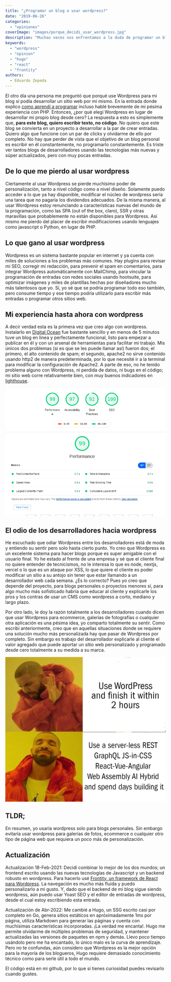```yaml
---
title: "¿Programar un blog o usar wordpress?"
date: "2019-06-26"
categories: 
  - "opiniones"
coverImage: "images/porque_decidi_usar_wordpress.jpg"
description: "Muchas veces nos enfrentamos a la duda de programar un blog desde cero o usar una solución más popular como wordpress. En esta entrada explico mi opinión."
keywords:
  - "wordpress"
  - "opinion"
  - "hugo"
  - "react"
  - "frontity"
authors:
  - Eduardo Zepeda
---
```


El otro día una persona me preguntó que porqué use Wordpress para mi blog si podía desarrollar un sitio web por mi mismo. En la entrada donde explico [como aprendí a programar](/es/hello-world-como-aprendi-a-programar/) incluso hablé brevemente de mi pésima experiencia con PHP. Entonces, ¿por qué elegí Wordpress en lugar de desarrollar mi propio blog desde cero? La respuesta a esto es simplemente que, **para este blog, quiero escribir texto, no código**. No quiero que este blog se convierta en un proyecto a desarrollar a la par de crear entradas. Quiero algo que funcione con un par de clicks y olvidarme de ello por completo. No hay que perder de vista que el objetivo de un blog personal es escribir en él constantemente, no programarlo constantemente. Es triste ver tantos blogs de desarrolladores usando las tecnologías más nuevas y súper actualizados, pero con muy pocas entradas.

## De lo que me pierdo al usar wordpress

Ciertamente al usar Wordpress se pierde muchísimo poder de personalización, tanto a nivel código como a nivel diseño. Solamente puedo acceder a lo que ya hay disponible, modificar el núcleo de wordpress sería una tarea que no pagaría los dividendos adecuados. De la misma manera, al usar Wordpress estoy renunciando a características nuevas del mundo de la programación, como las SPA (out of the box, claro), SSR y otras maravillas que probablemente no están disponibles para Wordpress. Así mismo me pierdo del placer de escribir modificaciones usando lenguajes como javascript o Python, en lugar de PHP.

## Lo que gano al usar wordpress

Wordpress es un sistema bastante popular en internet y ya cuenta con miles de soluciones a los problemas más comunes. Hay plugins para revisar mi SEO, corregir mi redacción, para prevenir el spam en comentarios, para integrar Wordpress automáticamente con MailChimp, para vincular la programación de entradas con redes sociales usando hootsuite, para optimizar imágenes y miles de plantillas hechas por diseñadores mucho más talentosos que yo. Sí, yo sé que se podría programar todo eso también, pero consume tiempo y ese tiempo podría utilizarlo para escribir más entradas o programar otros sitios web.

## Mi experiencia hasta ahora con wordpress

A decir verdad esta es la primera vez que creo algo con wordpress. Instalarlo en [Digital Ocean](/es/digital-ocean-analisis-y-mi-experiencia-como-usuario/) fue bastante sencillo y en menos de 5 minutos tuve un blog en linea y perfectamente funcional, listo para empezar a publicar en él y con un arsenal de herramientas para facilitar mi trabajo. Mis únicos dos problemas (si es que se les puede llamar así) fueron dos; el primero, el alto contenido de spam; el segundo, apache2 no sirve contenido usando http2 de manera predeterminada, por lo que necesité ir a la terminal para modificar la configuración de Apache2. A parte de eso, no he tenido problema alguno con Wordpress, ni perdida de datos, ni bugs en el código; mi sitio web corre relativamente bien, con muy buenos indicadores en [lighthouse](https://web.dev).

![Web core vitals de coffee bytes](images/web_core_vitals_de_mi_blog.png)

## El odio de los desarrolladores hacia wordpress

He escuchado que odiar Wordpress entre los desarrolladores está de moda y entiendo su sentir pero solo hasta cierto punto. Yo creo que Wordpress es un excelente sistema para hacer blogs porque es super amigable con el usuario final. Yo he estado al frente de una empresa y sé que el cliente final no quiere entender de tecnicismos, no le interesa lo que es node, nextjs, vercel o lo que es un ataque por XSS, lo que quiere el cliente es poder modificar un sitio a su antojo sin tener que estar llamando a un desarrollador web cada semana. ¿Es lo correcto? Pues yo creo que depende del proyecto, para blogs personales o proyectos menores sí, para algo mucho más sofisticado habría que educar al cliente y explicarle los pros y los contras de usar un CMS como wordpress a corto, mediano y largo plazo.

Por otro lado, le doy la razón totalmente a los desarrolladores cuando dicen que usar Wordpress para ecommerce, galerías de fotografías o cualquier otra aplicación es una pésima idea, yo comparto totalmente su sentir. Como escribí anteriormente, creo que en aquellas situaciones donde se requiere una solución mucho más personalizada hay que pasar de Wordpress por completo. Sin embargo es trabajo del desarrollador explicarle al cliente el valor agregado que puede aportar un sitio web personalizado y programado desde cero totalmente a su medida a su marca.

![Meme de wordpress del rapero](images/wordpress-meme.jpg)

## TLDR;

En resumen, yo usaría wordpress solo para blogs personales. Sin embargo evitaría usar wordpress para galerías de fotos, ecommerce o cualquier otro tipo de página web que requiera un poco más de personalización.

## Actualización

Actualización 18-Feb-2021: Decidí combinar lo mejor de los dos mundos; un frontend escrito usando las nuevas tecnologías de Javascript y un backend robusto en wordpress. Para hacerlo usé [Frontity, un framework de React para Wordpress](https://frontity.org/). La navegación es mucho más fluida y puedo personalizarlo a mi gusto. Y, dado que el backend de mi blog sigue siendo wordpress, aún puedo usar Yoast SEO y el editor de entradas de wordpress, desde el cual estoy escribiendo esta entrada.

Actualización de Abr-2022: Me cambié a Hugo, un SSG escrito casi por completo en Go, genera sitios estáticos en apróximadamente 1ms por página, utiliza Markdown para generar las páginas y cuenta con muchísimas características incorporadas. ¡La verdad me encanta!. Hugo me permite olvidarme de múltiples problemas de seguridad, y mantener actualizadas las versiones de paquetes en npm y demás. Llevo poco tiempo usándolo pero me ha encantado, lo único malo es la curva de aprendizaje. Pero no te confundas, aún considero que Wordpress es la mejor opción para la mayoría de los blogueros, Hugo requiere demasiado conocimiento técnico como para serle útil a todo el mundo.

El código está en mi github, por lo que si tienes curiosidad puedes revisarlo cuando gustes.
